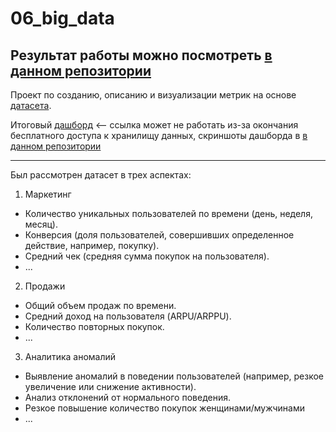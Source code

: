 # 06_big_data

## Результат работы можно посмотреть [в данном репозитории](https://github.com/zpankova/Business_telemetry)

Проект по созданию, описанию и визуализации метрик на основе [датасета](https://storage.yandexcloud.net/bigdata-intensive-2023/dataset_telemetry.csv).

Итоговый [дашборд](https://datalens.yandex/sd2yfrnb5462f) <-- ссылка может не работать из-за окончания бесплатного доступа к хранилищу данных, скриншоты дашборда в [в данном репозитории](https://github.com/zpankova/Business_telemetry)
__________________
Был рассмотрен датасет в трех аспектах:
1. Маркетинг
- Количество уникальных пользователей по времени (день, неделя, месяц).
- Конверсия (доля пользователей, совершивших определенное действие, например, покупку).
- Средний чек (средняя сумма покупок на пользователя).
- ...
2. Продажи
- Общий объем продаж по времени.
- Средний доход на пользователя (ARPU/ARPPU).
- Количество повторных покупок.
- ...
3. Аналитика аномалий
- Выявление аномалий в поведении пользователей (например, резкое увеличение или снижение активности).
- Анализ отклонений от нормального поведения.
- Резкое повышение количество покупок женщинами/мужчинами
- ...
  
